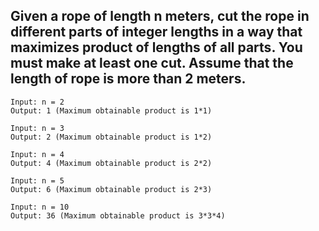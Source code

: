 ## Given a rope of length n meters, cut the rope in different parts of integer lengths in a way that maximizes product of lengths of all parts. You must make at least one cut. Assume that the length of rope is more than 2 meters.
```
Input: n = 2
Output: 1 (Maximum obtainable product is 1*1)

Input: n = 3
Output: 2 (Maximum obtainable product is 1*2)

Input: n = 4
Output: 4 (Maximum obtainable product is 2*2)

Input: n = 5
Output: 6 (Maximum obtainable product is 2*3)

Input: n = 10
Output: 36 (Maximum obtainable product is 3*3*4)
```
